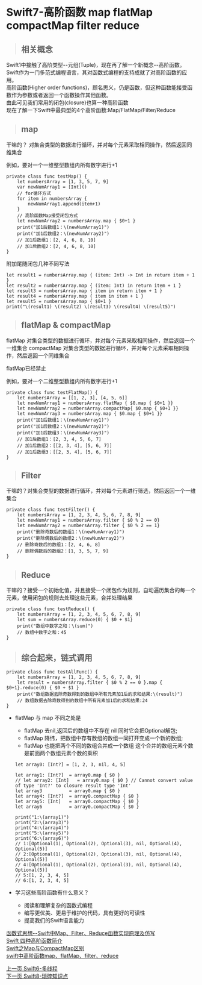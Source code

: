 # Swift7-高阶函数 map flatMap compactMap filter reduce

> ## 相关概念

Swift1中接触了高阶类型--元组(Tuple)，现在再了解一个新概念--高阶函数。     
Swift作为一门多范式编程语言，其对函数式编程的支持成就了对高阶函数的应用。       
高阶函数(Higher order functions)，顾名思义，仍是函数，但这种函数能接受函数作为参数或者返回一个函数操作其他函数。    
由此可见我们常用的闭包(closure)也算一种高阶函数       
现在了解一下Swift中最典型的4个高阶函数:Map/FlatMap/Filter/Reduce  

> ## map

干嘛的？ 对集合类型的数据进行循环，并对每个元素采取相同操作，然后返回同维集合

例如，要对一个一维整型数组内所有数字进行+1

```
private class func testMap() {
	let numbersArray = [1, 3, 5, 7, 9]
	var newNumArray1 = [Int]()
	// for循环方式
	for item in numbersArray {
	    newNumArray1.append(item+1)
	}
	// 高阶函数Map接受闭包方式
	let newNumArray2 = numbersArray.map { $0+1 }
	print("加1后数组1：\(newNumArray1)")
	print("加1后数组2：\(newNumArray2)")
	// 加1后数组1：[2, 4, 6, 8, 10]
	// 加1后数组2：[2, 4, 6, 8, 10]
}
```

附加尾随闭包几种不同写法

```
let result1 = numbersArray.map { (item: Int) -> Int in return item + 1 }
let result2 = numbersArray.map { (item: Int) in return item + 1 }
let result3 = numbersArray.map { item in return item + 1 }
let result4 = numbersArray.map { item in item + 1 }
let result5 = numbersArray.map { $0+1 }
print("\(result1) \(result2) \(result3) \(result4) \(result5)")
```

> ## flatMap & compactMap

flatMap 对集合类型的数据进行循环，并对每个元素采取相同操作，然后返回一个一维集合
compactMap 对集合类型的数据进行循环，并对每个元素采取相同操作，然后返回一个同维集合

flatMap已经禁止

例如，要对一个二维整型数组内所有数字进行+1

```
private class func testFlatMap() {
	let numbersArray = [[1, 2, 3], [4, 5, 6]]
	let newNumArray1 = numbersArray.flatMap { $0.map { $0+1 }}
	let newNumArray2 = numbersArray.compactMap{ $0.map { $0+1 }}
	let newNumArray3 = numbersArray.map { $0.map { $0+1 }}
	print("加1后数组1：\(newNumArray1)")
	print("加1后数组2：\(newNumArray2)")
	print("加1后数组3：\(newNumArray3)")
	// 加1后数组1：[2, 3, 4, 5, 6, 7]
	// 加1后数组2：[[2, 3, 4], [5, 6, 7]]
	// 加1后数组3：[[2, 3, 4], [5, 6, 7]]
}
```

> ## Filter

干嘛的？对集合类型的数据进行循环，并对每个元素进行筛选，然后返回一个一维集合

```
private class func testFilter() {
	let numbersArray = [1, 2, 3, 4, 5, 6, 7, 8, 9]
	let newNumArray1 = numbersArray.filter { $0 % 2 == 0}
	let newNumArray2 = numbersArray.filter { $0 % 2 == 1}
	print("删除奇数后的数组1：\(newNumArray1)")
	print("删除偶数后的数组2：\(newNumArray2)")
	// 删除奇数后的数组1：[2, 4, 6, 8]
	// 删除偶数后的数组2：[1, 3, 5, 7, 9]
}
```

> ## Reduce

干嘛的？接受一个初始化值，并且接受一个闭包作为规则，自动遍历集合的每一个元素，使用闭包的规则去处理这些元素，合并处理结果

```
private class func testReduce() {
	let numbersArray = [1, 2, 3, 4, 5, 6, 7, 8, 9]
	let sum = numbersArray.reduce(0) { $0 + $1}
	print("数组中数字之和：\(sum)")
	// 数组中数字之和：45
}	
```

> ## 综合起来，链式调用

```
private class func testAllFunc() {
	let numbersArray = [1, 2, 3, 4, 5, 6, 7, 8, 9]
	let result = numbersArray.filter { $0 % 2 == 0 }.map { $0+1}.reduce(0) { $0 + $1 }
	print("数组数据去除奇数得到的数组中所有元素加1后的求和结果:\(result)")
	// 数组数据去除奇数得到的数组中所有元素加1后的求和结果:24
}
```

* flatMap 与 map 不同之处是

	- flatMap 去nil,返回后的数组中不存在 nil 同时它会把Optional解包;
	- flatMap 降纬，把数组中存有数组的数组一同打开变成一个新的数组;
	- flatMap 也能把两个不同的数组合并成一个数组 这个合并的数组元素个数是前面两个数组元素个数的乘积

	```
	let array0: [Int?] = [1, 2, 3, nil, 4, 5]
	
	let array1: [Int?]  = array0.map { $0 }
	// let array2: [Int]   = array0.map { $0 } // Cannot convert value of type 'Int?' to closure result type 'Int'
	let array3          = array0.map { $0 }
	let array4: [Int?]  = array0.compactMap { $0 }
	let array5: [Int]   = array0.compactMap { $0 }
	let array6          = array0.compactMap { $0 }
	
	print("1:\(array1)")
	print("2:\(array3)")
	print("4:\(array4)")
	print("5:\(array5)")
	print("6:\(array6)")
	// 1:[Optional(1), Optional(2), Optional(3), nil, Optional(4), Optional(5)]
	// 2:[Optional(1), Optional(2), Optional(3), nil, Optional(4), Optional(5)]
	// 4:[Optional(1), Optional(2), Optional(3), nil, Optional(4), Optional(5)]
	// 5:[1, 2, 3, 4, 5]
	// 6:[1, 2, 3, 4, 5]	
	```

* 学习这些高阶函数有什么意义？

	- 阅读和理解复杂的函数式编程   
	- 编写更优美、更易于维护的代码，具有更好的可读性   
	- 提高我们的Swift语言能力   
   

[函数式思想--Swift中Map、Filter、Reduce函数实现原理及仿写](www.cocoachina.com/articles/20075)    
[Swift 四种高阶函数简介](https://www.jianshu.com/p/7f4472c1b039)  
[Swift之Map与CompactMap区别](https://www.jianshu.com/p/07b59f4f0071)    
[swift中高阶函数map、flatMap、filter、reduce](https://www.cnblogs.com/muzijie/p/6542650.html)    

  
[上一页 Swift6-多线程](https://github.com/DDYSwift/LearnSwift/blob/master/Swift/Swift006.md)    
[下一页 Swift8-琐碎知识点](https://github.com/DDYSwift/LearnSwift/blob/master/Swift/Swift008.md)